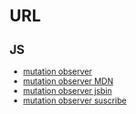 # URL

## JS
- [mutation observer](https://developers.google.com/web/updates/2012/02/Detect-DOM-changes-with-Mutation-Observers)
- [mutation observer MDN](https://developer.mozilla.org/fr/docs/Web/API/MutationObserver)
- [mutation observer jsbin](http://jsbin.com/ivamoh/53/edit?html,js,output)
- [mutation observer suscribe](https://codeburst.io/observe-changes-in-dom-using-mutationobserver-9c2705222751)
